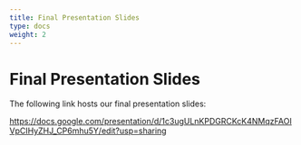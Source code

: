 ```yaml
---
title: Final Presentation Slides
type: docs
weight: 2
---
```


# Final Presentation Slides

The following link hosts our final presentation slides:

https://docs.google.com/presentation/d/1c3ugULnKPDGRCKcK4NMqzFAOIVpCIHyZHJ_CP6mhu5Y/edit?usp=sharing
